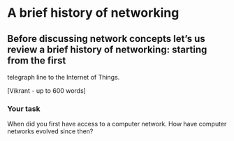 # A brief history of networking

## Before discussing network concepts let’s us review a brief history of networking: starting from the first
telegraph line to the Internet of Things.

[Vikrant - up to 600 words]

### Your task

When did you first have access to a computer network.  How have computer networks evolved since then?

